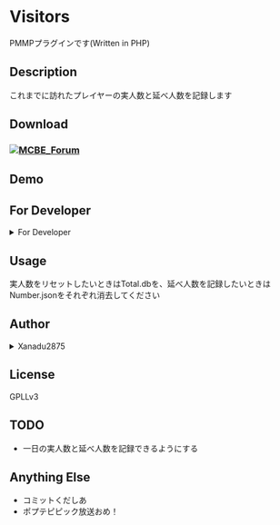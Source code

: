 # Visitors

PMMPプラグインです(Written in PHP)

## Description

これまでに訪れたプレイヤーの実人数と延べ人数を記録します

## Download

### [![MCBE_Forum](https://forum.mcbe.jp/styles/uix_dark/images/logo.png)]()

## Demo

## For Developer

<details><summary>For Developer</summary>

### Caution
`plugin.ymlに「depend: Visitors」を追加してください。`

### How to Use
`xanadu2875\Visitors\Viitros::getInstance()` でPreTeleporterの関数にアクセスできます。

| 関数 | パラメーター | 説明 |
| :-------: | :---: | :---------: |
| Visitors#getNumber(void) | | 実人数を返します |
| Visitors#getTotal(void) | | 延べ人数を返します |

例:
```PHP
use xanadu2875\preteleporter\PreTeleporter;
Server::getInstance()->getLogger()->notice("実人数: {Visitors::getInstance()->getNumber()} 延べ人数: {Visitors::getInstance()->getTotal()}");
```

</details>

## Usage

実人数をリセットしたいときはTotal.dbを、延べ人数を記録したいときはNumber.jsonをそれぞれ消去してください

## Author

<details><summary>Xanadu2875</summary>

Twitter
[@xanadu2875](https://twitter.com/xanadu2875)

Lobi
[1a8ca](https://web.lobi.co/user/1a8ca6d4fdd1d87e0f26c68e18f08de6413f7d36)
</details>

## License

GPLLv3

## TODO

- 一日の実人数と延べ人数を記録できるようにする

## Anything Else

- コミットくだしあ
- ポプテピピック放送おめ！
